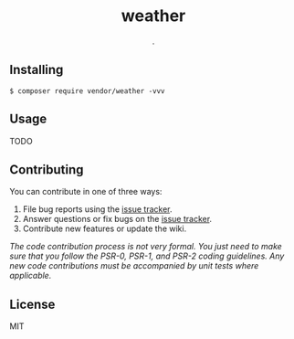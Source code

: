 <h1 align="center"> weather </h1>

<p align="center"> .</p>


## Installing

```shell
$ composer require vendor/weather -vvv
```

## Usage

TODO

## Contributing

You can contribute in one of three ways:

1. File bug reports using the [issue tracker](https://github.com/vendor/weather/issues).
2. Answer questions or fix bugs on the [issue tracker](https://github.com/vendor/weather/issues).
3. Contribute new features or update the wiki.

_The code contribution process is not very formal. You just need to make sure that you follow the PSR-0, PSR-1, and PSR-2 coding guidelines. Any new code contributions must be accompanied by unit tests where applicable._

## License

MIT